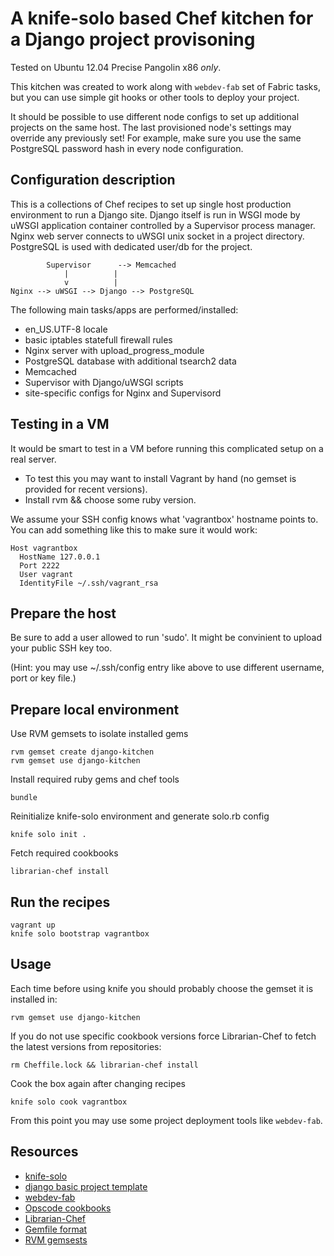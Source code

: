 A knife-solo based Chef kitchen for a Django project provisoning
================================================================

Tested on Ubuntu 12.04 Precise Pangolin x86 _only_.

This kitchen was created to work along with `webdev-fab` set of Fabric tasks,
but you can use simple git hooks or other tools to deploy your project.

It should be possible to use different node configs to set up additional
projects on the same host. The last provisioned node's settings may override
any previously set! For example, make sure you use the same PostgreSQL password
hash in every node configuration.

Configuration description
-------------

This is a collections of Chef recipes to set up single host production
environment to run a Django site. Django itself is run in WSGI mode by uWSGI
application container controlled by a Supervisor process manager. Nginx web
server connects to uWSGI unix socket in a project directory. PostgreSQL is
used with dedicated user/db for the project.

            Supervisor      --> Memcached
                |          |
                v          |
    Nginx --> uWSGI --> Django --> PostgreSQL


The following main tasks/apps are performed/installed:

 * en_US.UTF-8 locale
 * basic iptables statefull firewall rules
 * Nginx server with upload_progress_module
 * PostgreSQL database with additional tsearch2 data
 * Memcached
 * Supervisor with Django/uWSGI scripts
 * site-specific configs for Nginx and Supervisord

Testing in a VM
-------

It would be smart to test in a VM before running this complicated setup on a
real server.

 * To test this you may want to install Vagrant by hand (no gemset is provided
   for recent versions).
 * Install rvm && choose some ruby version.

We assume your SSH config knows what 'vagrantbox' hostname points to. You can
add something like this to make sure it would work:

    Host vagrantbox
      HostName 127.0.0.1
      Port 2222
      User vagrant
      IdentityFile ~/.ssh/vagrant_rsa

Prepare the host
-------

Be sure to add a user allowed to run 'sudo'. It might be convinient to upload
your public SSH key too.

(Hint: you may use ~/.ssh/config entry like above to use different username,
port or key file.)

Prepare local environment
-------

Use RVM gemsets to isolate installed gems

    rvm gemset create django-kitchen
    rvm gemset use django-kitchen

Install required ruby gems and chef tools

    bundle

Reinitialize knife-solo environment and generate solo.rb config

    knife solo init .

Fetch required cookbooks

    librarian-chef install

Run the recipes
---

    vagrant up
    knife solo bootstrap vagrantbox

Usage
-----

Each time before using knife you should probably choose the gemset it is
installed in:

    rvm gemset use django-kitchen

If you do not use specific cookbook versions force Librarian-Chef to fetch
the latest versions from repositories:

    rm Cheffile.lock && librarian-chef install

Cook the box again after changing recipes

    knife solo cook vagrantbox

From this point you may use some project deployment tools like `webdev-fab`.

Resources
---------

 * [knife-solo](http://matschaffer.github.io/knife-solo/)
 * [django basic project template](https://github.com/mikek/django-basic-project-template)
 * [webdev-fab](https://github.com/mikek/webdev-fab)
 * [Opscode cookbooks](http://community.opscode.com/cookbooks)
 * [Librarian-Chef](https://github.com/applicationsonline/librarian-chef)
 * [Gemfile format](http://gembundler.com/v1.3/gemfile.html)
 * [RVM gemsests](https://rvm.io/gemsets/basics/)
